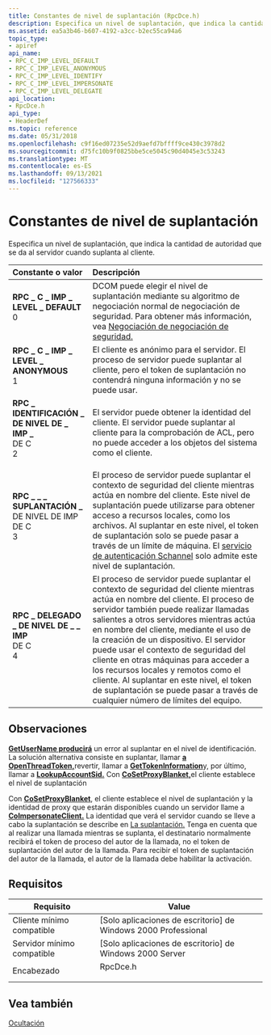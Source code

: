 ```yaml
---
title: Constantes de nivel de suplantación (RpcDce.h)
description: Especifica un nivel de suplantación, que indica la cantidad de autoridad que se da al servidor cuando suplanta al cliente.
ms.assetid: ea5a3b46-b607-4192-a3cc-b2ec55ca94a6
topic_type:
- apiref
api_name:
- RPC_C_IMP_LEVEL_DEFAULT
- RPC_C_IMP_LEVEL_ANONYMOUS
- RPC_C_IMP_LEVEL_IDENTIFY
- RPC_C_IMP_LEVEL_IMPERSONATE
- RPC_C_IMP_LEVEL_DELEGATE
api_location:
- RpcDce.h
api_type:
- HeaderDef
ms.topic: reference
ms.date: 05/31/2018
ms.openlocfilehash: c9f16ed07235e52d9aefd7bffff9ce430c3978d2
ms.sourcegitcommit: d75fc10b9f0825bbe5ce5045c90d4045e3c53243
ms.translationtype: MT
ms.contentlocale: es-ES
ms.lasthandoff: 09/13/2021
ms.locfileid: "127566333"
---
```

# <a name="impersonation-level-constants"></a>Constantes de nivel de suplantación

Especifica un nivel de suplantación, que indica la cantidad de autoridad que se da al servidor cuando suplanta al cliente.



| Constante o valor                                                                                                                                                                                                                                                    | Descripción                                                                                                                                                                                                                                                                                                                                                                                                                                                                       |
|:------------------------------------------------------------------------------------------------------------------------------------------------------------------------------------------------------------------------------------------------------------------|:----------------------------------------------------------------------------------------------------------------------------------------------------------------------------------------------------------------------------------------------------------------------------------------------------------------------------------------------------------------------------------------------------------------------------------------------------------------------------------|
| <span id="RPC_C_IMP_LEVEL_DEFAULT"></span><span id="rpc_c_imp_level_default"></span><dl> <dt>**RPC \_ C \_ IMP \_ LEVEL \_ DEFAULT**</dt> <dt>0</dt> </dl>             | DCOM puede elegir el nivel de suplantación mediante su algoritmo de negociación normal de negociación de seguridad. Para obtener más información, vea [Negociación de negociación de seguridad.](security-blanket-negotiation.md)<br/>                                                                                                                                                                                                                                                                           |
| <span id="RPC_C_IMP_LEVEL_ANONYMOUS"></span><span id="rpc_c_imp_level_anonymous"></span><dl> <dt>**RPC \_ C \_ IMP \_ LEVEL \_ ANONYMOUS**</dt> <dt>1</dt> </dl>       | El cliente es anónimo para el servidor. El proceso de servidor puede suplantar al cliente, pero el token de suplantación no contendrá ninguna información y no se puede usar.<br/>                                                                                                                                                                                                                                                                                                 |
| <span id="RPC_C_IMP_LEVEL_IDENTIFY"></span><span id="rpc_c_imp_level_identify"></span><dl> <dt>**RPC \_ IDENTIFICACIÓN \_ DE NIVEL DE \_ IMP \_**</dt> DE C <dt>2</dt> </dl>          | El servidor puede obtener la identidad del cliente. El servidor puede suplantar al cliente para la comprobación de ACL, pero no puede acceder a los objetos del sistema como el cliente. <br/>                                                                                                                                                                                                                                                                                                               |
| <span id="RPC_C_IMP_LEVEL_IMPERSONATE"></span><span id="rpc_c_imp_level_impersonate"></span><dl> <dt>**RPC \_ \_ \_ SUPLANTACIÓN \_**</dt> DE NIVEL DE IMP DE C <dt>3</dt> </dl> | El proceso de servidor puede suplantar el contexto de seguridad del cliente mientras actúa en nombre del cliente. Este nivel de suplantación puede utilizarse para obtener acceso a recursos locales, como los archivos. Al suplantar en este nivel, el token de suplantación solo se puede pasar a través de un límite de máquina. El [servicio de autenticación Schannel](schannel.md) solo admite este nivel de suplantación. <br/>                                                                      |
| <span id="RPC_C_IMP_LEVEL_DELEGATE"></span><span id="rpc_c_imp_level_delegate"></span><dl> <dt>**RPC \_ DELEGADO \_ DE NIVEL DE \_ \_ IMP**</dt> DE C <dt>4</dt> </dl>          | El proceso de servidor puede suplantar el contexto de seguridad del cliente mientras actúa en nombre del cliente. El proceso de servidor también puede realizar llamadas salientes a otros servidores mientras actúa en nombre del cliente, mediante el uso de la creación de un dispositivo. El servidor puede usar el contexto de seguridad del cliente en otras máquinas para acceder a los recursos locales y remotos como el cliente. Al suplantar en este nivel, el token de suplantación se puede pasar a través de cualquier número de límites del equipo.<br/> |



## <a name="remarks"></a>Observaciones

[**GetUserName producirá**](/windows/desktop/api/winbase/nf-winbase-getusernamea) un error al suplantar en el nivel de identificación. La solución alternativa consiste en suplantar, llamar [**a OpenThreadToken,**](/windows/desktop/api/processthreadsapi/nf-processthreadsapi-openthreadtoken)revertir, llamar a [**GetTokenInformation**](/windows/desktop/api/securitybaseapi/nf-securitybaseapi-gettokeninformation)y, por último, llamar a [**LookupAccountSid.**](/windows/desktop/api/winbase/nf-winbase-lookupaccountsida) Con [**CoSetProxyBlanket,**](/windows/desktop/api/combaseapi/nf-combaseapi-cosetproxyblanket)el cliente establece el nivel de suplantación

Con [**CoSetProxyBlanket**](/windows/desktop/api/combaseapi/nf-combaseapi-cosetproxyblanket), el cliente establece el nivel de suplantación y la identidad de proxy que estarán disponibles cuando un servidor llame a [**CoImpersonateClient.**](/windows/desktop/api/combaseapi/nf-combaseapi-coimpersonateclient) La identidad que verá el servidor cuando se lleve a cabo la suplantación se describe en [La suplantación.](cloaking.md) Tenga en cuenta que al realizar una llamada mientras se suplanta, el destinatario normalmente recibirá el token de proceso del autor de la llamada, no el token de suplantación del autor de la llamada. Para recibir el token de suplantación del autor de la llamada, el autor de la llamada debe habilitar la activación.

## <a name="requirements"></a>Requisitos



| Requisito | Value |
|-------------------------------------|-------------------------------------------------------------------------------------|
| Cliente mínimo compatible<br/> | \[Solo aplicaciones de escritorio\] de Windows 2000 Professional<br/>                          |
| Servidor mínimo compatible<br/> | \[Solo aplicaciones de escritorio\] de Windows 2000 Server<br/>                                |
| Encabezado<br/>                   | <dl> <dt>RpcDce.h</dt> </dl> |



## <a name="see-also"></a>Vea también

<dl> <dt>

[Ocultación](cloaking.md)
</dt> </dl>

 

